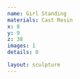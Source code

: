 ```yaml
---
name: Girl Standing
materials: Cast Resin
x: 8
y: 9
z: 38
images: 1
details: 0

layout: sculpture
---
```



